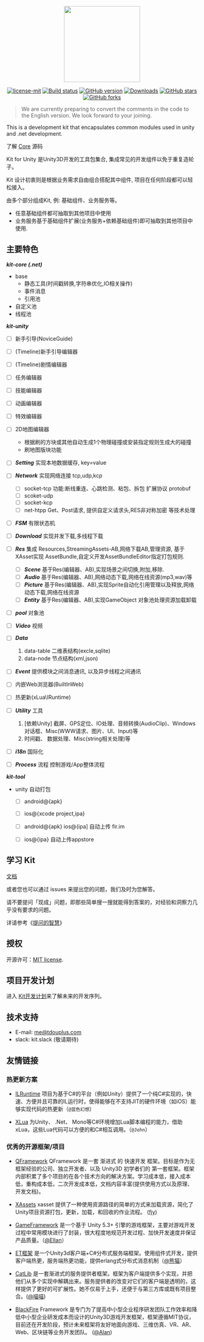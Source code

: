 <p align="center">
<img src="https://cdn.tdouplus.com/img/kit-logo.png"  height="200" width="200">
</p>

<p align="center">
<a href="https://github.com/t-dou/kit-cre/blob/master/LICENSE">
  <img src="https://img.shields.io/badge/license-MIT-blue.svg" title="license-mit" /></a>
<a href="https://ci.appveyor.com/project/gjmvvv/kit">
  <img src="https://ci.appveyor.com/api/projects/status/tk3o571mwbw2rykj?svg=true" title="Build status"/></a>
<a href="https://github.com/t-dou/kit/">
  <img src="https://img.shields.io/badge/version-v1-green.svg" title="GitHub version" ></a>
<a href="https://github.com/t-dou/kit/releases">
  <img src="https://img.shields.io/badge/Download-1k-green.svg" title="Downloads" /></a>
<a href="https://github.com/t-dou/Kit">
  <img src="https://img.shields.io/github/stars/t-dou/Kit.svg?style=social&label=Stars" title="GitHub stars" /></a>
<a href="https://github.com/t-dou/Kit">
  <img src="https://img.shields.io/github/forks/t-dou/Kit.svg?style=social&label=Fork" title="GitHub forks" /></a>
</p>

> We are currently preparing to convert the comments in the code to the English version. We look forward to your joining.

This is a development kit that encapsulates common modules used in unity and .net development.

了解 [Core](https://github.com/t-dou/kit-core) 源码

Kit for Unity 是Unity3D开发的工具包集合, 集成常见的开发组件以免于重复造轮子。

Kit 设计初衷则是根据业务需求自由组合搭配其中组件, 项目在任何阶段都可以轻松接入。

由多个部分组成Kit, 例: 基础组件、业务服务等。

- 任意基础组件都可抽取到其他项目中使用
- 业务服务基于基础组件扩展(业务服务+依赖基础组件)即可抽取到其他项目中使用.


## 主要特色

***kit-core (.net)***

- base
	- 静态工具(时间戳转换,字符串优化,IO相关操作)
	- 事件消息
	- 引用池
- 自定义池
- 线程池


***kit-unity***

- [ ] 新手引导(NoviceGuide)
- [ ] (Timeline)新手引导编辑器
- [ ] (Timeline)剧情编辑器
- [ ] 任务编辑器
- [ ] 技能编辑器
- [ ] 动画编辑器
- [ ] 特效编辑器
- [ ] 2D地图编辑器
	- 根据刷的方块或其他自动生成1个物理碰撞或安装指定规则生成大的碰撞
	- 刷地图版块功能
- [ ] ***Setting*** 实现本地数据缓存, key=value
- [ ] ***Network*** 实现网络连接 tcp,udp,kcp
	- [ ] socket-tcp 功能:断线重连、心跳检测、粘包、拆包 扩展协议 protobuf
	- [ ] scoket-udp
	- [ ] socket-kcp
	- [ ] net-htpp Get、Post请求, 提供自定义请求头,RES非对称加密 等技术处理
- [ ] ***FSM*** 有限状态机
- [ ] ***Download*** 实现并发下载,多线程下载 
- [ ] ***Res*** 集成 Resources,StreamingAssets-AB,网络下载AB,管理资源, 基于XAsset实现 AssetBundle,自定义开发AssetBundleEditor指定打包规则.
	- [ ] ***Scene*** 基于Res(编辑器、AB),实现场景之间切换,附加,移除.
	- [ ] ***Audio*** 基于Res(编辑器、AB),网络动态下载,网络在线资源(mp3,wav)等
	- [ ] ***Picture*** 基于Res(编辑器、AB),实现Sprite自动化引用管理以及释放,网络动态下载,网络在线资源
	- [ ] ***Entity*** 基于Res(编辑器、AB),实现GameObject 对象池处理资源加载卸载
- [ ] ***pool*** 对象池
- [ ] ***Video*** 视频
- [ ] ***Data***
	1. data-table 二维表结构(excle,sqlite)
	2. data-node 节点结构(xml,json)
- [ ] ***Event*** 提供模块之间消息通讯, 以及异步线程之间通讯
- [ ] 内嵌Web浏览器(BuiltInWeb)
- [ ] 热更新(xLua\IRuntime)
- [ ] ***Utility*** 工具 
	1. [依赖Unity] 截屏、GPS定位、IO处理、音频转换(AudioClip)、Windows对话框、Misc(WWW请求、图片、UI、Input)等
	2. 时间戳、 数据处理、Misc(string相关处理)等
- [ ] ***i18n*** 国际化
- [ ] ***Process*** 流程 控制游戏/App整体流程


***kit-tool***

- unity 自动打包
	- [ ] android@{apk} 
	- [ ] ios@{xcode project,ipa}
	- [ ] android@{apk} ios@{ipa] 自动上传 fir.im
	- [ ] ios@{ipa} 自动上传appstore


## 学习 Kit

[文档](https://kit.tdouplus.com) 

或者您也可以通过 issues 来提出您的问题，我们及时为您解答。

请不要提问「现成」问题，即那些简单搜一搜就能得到答案的，对经验和洞察力几乎没有要求的问题。 

详请参考《[提问的智慧](https://github.com/ryanhanwu/How-To-Ask-Questions-The-Smart-Way/blob/master/README-zh_CN.md)》


## 授权

开源许可：[MIT license](http://opensource.org/licenses/MIT).


## 项目开发计划

进入 [Kit开发计划](https://www.teambition.com/project/5c641818c156ca00170bcc98/tasks/scrum/5c6418a49502f00017416bd7)来了解未来的开发序列。


## 技术支持

- E-mail: me@tdouplus.com
- slack: kit.slack (敬请期待)
<!-- QQ群: 633542313 [![](https://pub.idqqimg.com/wpa/images/group.png)](//shang.qq.com/wpa/qunwpa?idkey=1235068de91ee5b340182dfa324f2d118fa586c8dd4053946763172de0f5d580) -->
<!-- > QQ群禁止水聊，但对技术类提问范围不限制，如：遇到友情链接中的项目的问题也可以直接在群中`@相关作者`。 -->


## 友情链接

### 热更新方案

- [ILRuntime](https://github.com/Ourpalm/ILRuntime) 项目为基于C#的平台（例如Unity）提供了一个纯C#实现的，快速、方便并且可靠的IL运行时，使得能够在不支持JIT的硬件环境（如iOS）能够实现代码的热更新（`@蓝色幻想`）

- [XLua](https://github.com/Tencent/xLua) 为Unity、 .Net、 Mono等C#环境增加Lua脚本编程的能力，借助xLua，这些Lua代码可以方便的和C#相互调用。（`@John`）


### 优秀的开源框架/项目

- [QFramework](https://github.com/liangxiegame/QFramework) QFramework 是一套 渐进式 的 快速开发 框架。目标是作为无框架经验的公司、独立开发者、以及 Unity3D 初学者们的 第一套框架。框架内部积累了多个项目的在各个技术方向的解决方案。学习成本低，接入成本低，重构成本低，二次开发成本低，文档内容丰富(提供使用方式以及原理、开发文档)。

- [XAssets](https://github.com/xasset/xasset) xasset 提供了一种使用资源路径的简单的方式来加载资源，简化了Unity项目资源打包，更新，加载，和回收的作业流程。 ([fjy](https://github.com/fengjiyuan))

- [GameFramework](http://gameframework.cn/) 是一个基于 Unity 5.3+ 引擎的游戏框架，主要对游戏开发过程中常用模块进行了封装，很大程度地规范开发过程、加快开发速度并保证产品质量。（[@Ellan](https://github.com/EllanJiang)）

- [ET框架](https://github.com/egametang/ET) 是一个Unity3d客户端+C#分布式服务端框架。使用组件式开发，提供客户端热更，服务端热更功能，提供erlang式分布式消息机制（[@熊猫](https://github.com/egametang)）

- [CatLib](https://catlib.io) 是一套渐进式的服务提供者框架。框架为客户端提供多个实现，并把他们从多个实现中解耦出来。服务提供者的改变对它们的客户端是透明的，这样提供了更好的可扩展性。她不仅易于上手，还便于与第三方库或既有项目整合。([@喵喵](https://github.com/yb199478)) 

- [BlackFire](https://github.com/BlackFire-Studio/BlackFire) Framework 是专门为了提高中小型企业程序研发团队工作效率和降低中小型企业研发成本而设计的Unity3D游戏开发框架，框架遵循MIT协议，目前还在开发阶段，预计未来框架将友好地面向游戏、三维仿真、VR、AR、Web、区块链等业务开发团队。 ([@Alan](https://github.com/0x69h)) 
